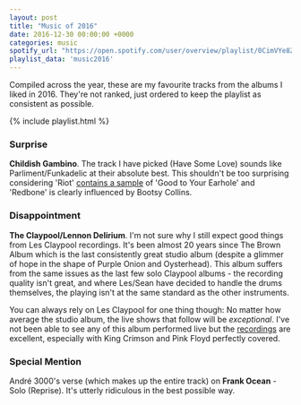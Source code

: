 ```yaml
---
layout: post
title: "Music of 2016"
date: 2016-12-30 00:00:00 +0000
categories: music
spotify_url: "https://open.spotify.com/user/overview/playlist/0CimVYe8ZuDk8legFdJhGC"
playlist_data: 'music2016'
---
```


Compiled across the year, these are my favourite tracks from the albums I liked in 2016. They're not ranked, just ordered to keep the playlist as consistent as possible.

{% include playlist.html %}

### Surprise

**Childish Gambino**. The track I have picked (Have Some Love) sounds like Parliment/Funkadelic at their absolute best. This shouldn't be too surprising considering 'Riot' [contains a sample](/sampled) of 'Good to Your Earhole' and 'Redbone' is clearly influenced by Bootsy Collins.

### Disappointment

**The Claypool/Lennon Delirium**. I'm not sure why I still expect good things from Les Claypool recordings. It's been almost 20 years since The Brown Album which is the last consistently great studio album (despite a glimmer of hope in the shape of Purple Onion and Oysterhead).  This album suffers from the same issues as the last few solo Claypool albums - the recording quality isn't great, and where Les/Sean have decided to handle the drums themselves, the playing isn't at the same standard as the other instruments.

You can always rely on Les Claypool for one thing though: No matter how average the studio album, the live shows that follow will be _exceptional_. I've not been able to see any of this album performed live but the [recordings](https://www.youtube.com/watch?v=cajrnY_fGDk) are excellent, especially with King Crimson and Pink Floyd perfectly covered.

### Special Mention

André 3000's verse (which makes up the entire track) on **Frank Ocean** - Solo (Reprise). It's utterly ridiculous in the best possible way.
